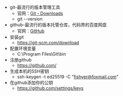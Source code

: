 - git-最流行的版本管理工具
	- 官网：[Git - Downloads](https://git-scm.com/downloads)
	- git --version
- github-最流行的版本托管仓库，代码界的百度网盘
	- 官网：[GitHub](https://github.com/)
- 安装git
	- https://git-scm.com/download
- 配置环境变量
	- C:\Program Files\Git\bin
- 注册github
	- https://github.com/
- 生成本机的SSH密钥
	- ssh-keygen -t ed25519 -C "fishyer@foxmail.com"
- 在github添加你的公钥
	- https://github.com/settings/keys
